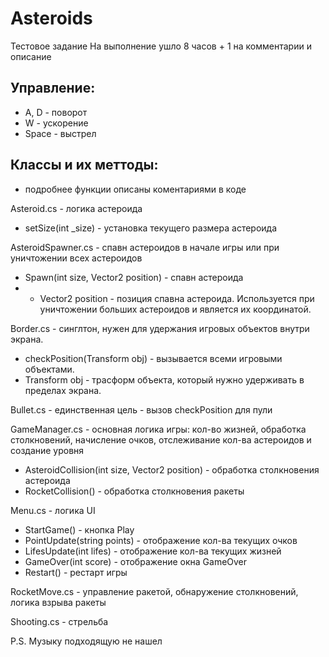 # Asteroids
 Тестовое задание
 На выполнение ушло 8 часов + 1 на комментарии и описание

Управление:
-
- A, D - поворот
- W - ускорение 
- Space - выстрел

Классы и их меттоды:
-
- подробнее функции описаны коментариями в коде

Asteroid.cs - логика астероида
- setSize(int _size) - установка текущего размера астероида

AsteroidSpawner.cs - спавн астероидов в начале игры или при уничтожении всех астероидов 
- Spawn(int size, Vector2 position) - спавн астероида
- - Vector2 position - позиция спавна астероида. Используется при уничтожении больших астероидов и является их координатой.

Border.cs - синглтон, нужен для удержания игровых объектов внутри экрана.
- checkPosition(Transform obj) - вызывается всеми игровыми объектами.
- Transform obj - трасформ объекта, который нужно удерживать в пределах экрана.

Bullet.cs - единственная цель - вызов checkPosition для пули

GameManager.cs - основная логика игры: кол-во жизней, обработка столкновений, начисление очков, отслеживание кол-ва астероидов и создание уровня
- AsteroidCollision(int size, Vector2 position) - обработка столкновения астероида
- RocketCollision() - обработка столкновения ракеты

Menu.cs - логика UI
 - StartGame() - кнопка Play
 - PointUpdate(string points) - отображение кол-ва текущих очков
 - LifesUpdate(int lifes) - отображение кол-ва текущих жизней
 - GameOver(int score) - отображение окна GameOver
 - Restart() - рестарт игры

RocketMove.cs - управление ракетой, обнаружение столкновений, логика взрыва ракеты

Shooting.cs - стрельба 


P.S. Музыку подходящую не нашел

